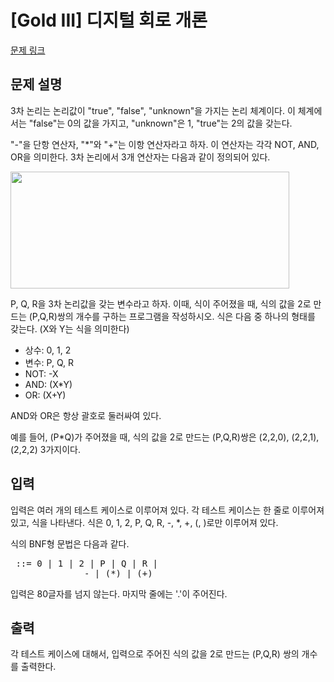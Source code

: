 # [Gold III] 디지털 회로 개론

[문제 링크](https://www.acmicpc.net/problem/4970) 

## 문제 설명

<p>3차 논리는 논리값이 "true", "false", "unknown"을 가지는 논리 체계이다. 이 체계에서는 "false"는 0의 값을 가지고, "unknown"은 1, "true"는 2의 값을 갖는다.</p>

<p>"-"을 단항 연산자, "*"와 "+"는 이항 연산자라고 하자. 이 연산자는 각각 NOT, AND, OR을 의미한다. 3차 논리에서 3개 연산자는 다음과 같이 정의되어 있다.</p>

<p><img alt="" src="https://www.acmicpc.net/upload/images/tv.png" style="height:187px; width:446px"></p>

<p>P, Q, R을 3차 논리값을 갖는 변수라고 하자. 이때, 식이 주어졌을 때, 식의 값을 2로 만드는 (P,Q,R)쌍의 개수를 구하는 프로그램을 작성하시오. 식은 다음 중 하나의 형태를 갖는다. (X와 Y는 식을 의미한다)</p>

<ul>
	<li>상수: 0, 1, 2</li>
	<li>변수: P, Q, R</li>
	<li>NOT: -X</li>
	<li>AND: (X*Y)</li>
	<li>OR: (X+Y)</li>
</ul>

<p>AND와 OR은 항상 괄호로 둘러싸여 있다.</p>

<p>예를 들어, (P*Q)가 주어졌을 때, 식의 값을 2로 만드는 (P,Q,R)쌍은 (2,2,0), (2,2,1), (2,2,2) 3가지이다.</p>

## 입력 

 <p>입력은 여러 개의 테스트 케이스로 이루어져 있다. 각 테스트 케이스는 한 줄로 이루어져 있고, 식을 나타낸다. 식은 0, 1, 2, P, Q, R, -, *, +, (, )로만 이루어져 있다.</p>

<p>식의 BNF형 문법은 다음과 같다.</p>

<pre><formula> ::= 0 | 1 | 2 | P | Q | R |
              -<formula> | (<formula>*<formula>) | (<formula>+<formula>)</pre>

<p>        </p>

<p>입력은 80글자를 넘지 않는다. 마지막 줄에는 '.'이 주어진다.</p>

## 출력 

 <p>각 테스트 케이스에 대해서, 입력으로 주어진 식의 값을 2로 만드는 (P,Q,R) 쌍의 개수를 출력한다.</p>

